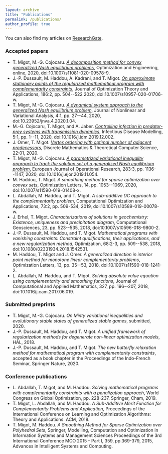 ```yaml
---
layout: archive
title: "Publications"
permalink: /publications/
author_profile: true
---
```


You can also find my articles on <a href="https://www.researchgate.net/profile/Tangi_Migot">ResearchGate</a>.

### Accepted papers
  * T. Migot, M.-G. Cojocaru. [<i>A decomposition method for convex generalized Nash equilibrium problems</i>](http://link.springer.com/article/10.1007/s11081-020-09578-9), Optimization and Engineering, online, 2020, doi:10.1007/s11081-020-09578-9.
  * J.-P. Dussault, M. Haddou, A. Kadrani, and T. Migot. [<i>On approximate stationary points of the regularized mathematical program with complementarity constraints</i>](https://link.springer.com/article/10.1007/s10957-020-01706-w), Journal of Optimization Theory and Applications, 186:2, pp. 504--522 2020, doi:10.1007/s10957-020-01706-w.
  * T. Migot, M.-G. Cojocaru. [<i>A dynamical system  approach to the generalized Nash equilibrium problem</i>](http://jnva.biemdas.com/archives/954), Journal of Nonlinear and Variational Analysis, 4:1, pp. 27--44, 2020, doi:10.23952/jnva.4.2020.1.04.
  * M.-G. Cojocaru, T. Migot, and A. Jaber. [<i>Controlling infection in predator-prey systems with transmission dynamics</i>](https://doi.org/10.1016/j.idm.2019.12.002), Infectious Disease Modelling, 5:1, pp. 1--11, 2020, doi:10.1016/j.idm.2019.12.002.
  * J. Omer, T. Migot. [<i>Vertex ordering with optimal number of adjacent predecessors</i>](https://dmtcs.episciences.org/5996), Discrete Mathematics \& Theoretical Computer Science, 22:01, 2020.
  * T. Migot, M.-G. Cojocaru. [<i>A parametrized variational inequality approach to track the solution set of a generalized Nash equilibrium problem</i>](https://doi.org/10.1016/j.ejor.2019.11.054), European Journal of Operational Research, 283:3, pp. 1136--1147, 2020, doi:10.1016/j.ejor.2019.11.054.
  * M. Haddou, T. Migot. <i>A smoothing method for sparse optimization over convex sets</i>, Optimization Letters, 14, pp. 1053--1069, 2020, doi:10.1007/s11590-019-01408-x.
  * L. Abdallah, M. Haddou, and T. Migot. <i>A sub-additive DC approach to the complementarity problem</i>, Computational Optimization and Applications, 73:2, pp. 509-534, 2019, doi:10.1007/s10589-019-00078-w.
  * J. Erhel, T. Migot. <i>Characterizations of solutions in geochemistry: Existence, uniqueness and precipitation diagram</i>, Computational Geosciences, 23, pp. 523--535, 2018, doi:10.1007/s10596-018-9800-2.
  * J.-P. Dussault, M. Haddou, and T. Migot. <i>Mathematical programs with vanishing constraints: Constraint qualifications, their applications, and a new regularization method</i>, Optimization, 68:2-3, pp. 509--538, 2018, doi:10.1080/02331934.2018.1542531.
  * M. Haddou, T. Migot and J. Omer. <i>A generalized direction in interior point method for monotone linear complementarity problems</i>, Optimization Letters, 13, pp. 35--53, 2018,  doi:10.1007/s11590-018-1241-2.
  * L. Abdallah, M. Haddou, and T. Migot. <i>Solving absolute value equation using complementarity and smoothing functions</i>, Journal of Computational and Applied Mathematics, 327, pp. 196--207, 2018, doi:10.1016/j.cam.2017.06.019.

### Submitted preprints
  * T. Migot, M.-G. Cojocaru. <i>On Minty variational inequalities and evolutionary stable states of generalized stable games</i>, submitted, 2020.
  * J.-P. Dussault, M. Haddou, and T. Migot. <i>A unified framework of regularization methods for degenerate non-linear optimization models</i>, HAL, 2018.
  * J.-P. Dussault, M. Haddou, and T. Migot.  <i>The new butterfly relaxation method for mathematical program with complementarity constraints</i>, accepted as a book chapter in the Proceedings of the Indo-French Seminar, Springer Nature, 2020.

### Conference publications
  * L. Abdallah, T. Migot, and M. Haddou. <i>Solving mathematical programs with complementarity constraints with a penalization approach</i>, World Congress on Global Optimization, pp. 228-237. Springer, Cham, 2019.
  * T. Migot, L. Abdallah, and M. Haddou. <i>A Sub-Additive Merit Function for Complementarity Problems and Application</i>, Proceedings of the International Conference on Learning and Optimization Algorithms: Theory and Applications. ACM, 2018.
  * T. Migot, M. Haddou. <i>A Smoothing Method for Sparse Optimization over Polyhedral Sets</i>, Springer, Modelling, Computation and Optimization in Information Systems and Management Sciences Proceedings of the 3rd International Conference MCO 2015 - Part I, 359, pp.369-379, 2015, Advances in Intelligent Systems and Computing.
